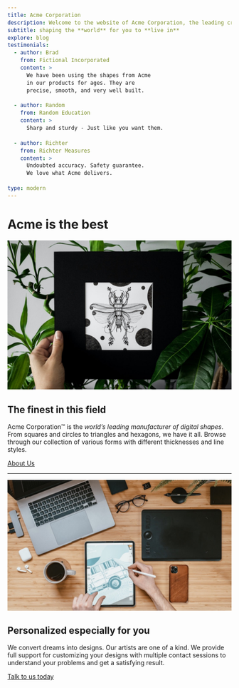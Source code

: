 ```yaml
---
title: Acme Corporation
description: Welcome to the website of Acme Corporation, the leading creator of digital shapes on the planet, providing precise shape creations that are ready to use.
subtitle: shaping the **world** for you to **live in**
explore: blog
testimonials:
  - author: Brad
    from: Fictional Incorporated
    content: >
      We have been using the shapes from Acme 
      in our products for ages. They are 
      precise, smooth, and very well built.

  - author: Random
    from: Random Education
    content: >
      Sharp and sturdy - Just like you want them.

  - author: Richter
    from: Richter Measures
    content: >
      Undoubted accuracy. Safety guarantee.
      We love what Acme delivers.

type: modern
---
```


# Acme is the **best**

![about us](about.jpg)

## The finest in this field

Acme Corporation&trade; is the _world’s leading manufacturer of digital shapes_. From squares and circles to triangles and hexagons, we have it all. Browse through our collection of various forms with different thicknesses and line styles.

[About Us](./about)

---

![contact us](contact.jpg)

## Personalized especially for you

We convert dreams into designs. Our artists are one of a kind. We provide full support for customizing your designs with multiple contact sessions to understand your problems and get a satisfying result.

[Talk to us today](./contact)
